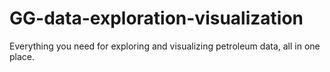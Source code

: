 # GG-data-exploration-visualization
 Everything you need for exploring and visualizing petroleum data, all in one place.
